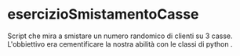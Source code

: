 # esercizioSmistamentoCasse
Script che mira a smistare un numero randomico di clienti su 3 casse. L'obbiettivo era cementificare la nostra abilità con le classi di python .
